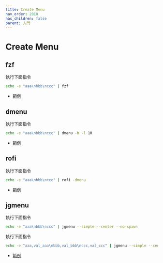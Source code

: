 ```yaml
---
title: Create Menu
nav_order: 2010
has_children: false
parent: 入門
---
```



# Create Menu


## fzf

執行下面指令

``` sh
echo -e "aaa\nbbb\nccc" | fzf
```

* [範例](https://github.com/samwhelp/note-about-menu-applet/blob/gh-pages/_demo/prototype/menu-applet/demo-start/fzf/start.sh)


## dmenu

執行下面指令

``` sh
echo -e "aaa\nbbb\nccc" | dmenu -b -l 10
```

* [範例](https://github.com/samwhelp/note-about-menu-applet/blob/gh-pages/_demo/prototype/menu-applet/demo-start/dmenu/start.sh)


## rofi

執行下面指令

``` sh
echo -e "aaa\nbbb\nccc" | rofi -dmenu
```

* [範例](https://github.com/samwhelp/note-about-menu-applet/blob/gh-pages/_demo/prototype/menu-applet/demo-start/rofi/start.sh)


## jgmenu

執行下面指令

``` sh
echo -e "aaa\nbbb\nccc" | jgmenu --simple --center --no-spawn
```

執行下面指令

``` sh
echo -e "aaa,val_aaa\nbbb,val_bbb\nccc,val_ccc" | jgmenu --simple --center --no-spawn
```

* [範例](https://github.com/samwhelp/note-about-menu-applet/blob/gh-pages/_demo/prototype/menu-applet/demo-start/jgmenu/start.sh)

